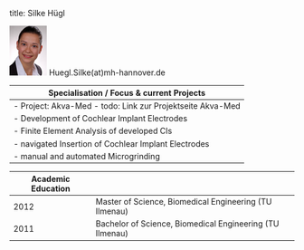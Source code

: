 title: Silke Hügl


![Image Silke Hügl](Silke.jpg)	Huegl.Silke(at)mh-hannover.de



|Specialisation / Focus	& current Projects|
|-----------------------------------------|
|-   Project: Akva-Med - todo: Link zur Projektseite Akva-Med|
|-   Development of Cochlear Implant Electrodes| 
|-   Finite Element Analysis of developed CIs|
|-   navigated Insertion of Cochlear Implant Electrodes|
|-   manual and automated Microgrinding|



|Academic Education	       |                       |
|------------------|-----------------------|
|2012|Master of Science, Biomedical Engineering (TU Ilmenau)|
|2011|Bachelor of Science, Biomedical Engineering (TU Ilmenau)|